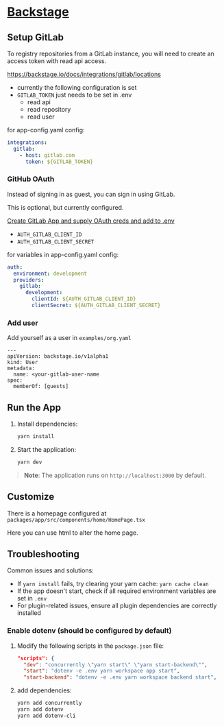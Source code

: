 # [Backstage](https://backstage.io)

## Setup GitLab

To registry repositories from a GitLab instance,
you will need to create an access token with read api access.

https://backstage.io/docs/integrations/gitlab/locations

- currently the following configuration is set
- `GITLAB_TOKEN` just needs to be set in .env
  - read api
  - read repository
  - read user

for app-config.yaml config:

```yaml
integrations:
  gitlab:
    - host: gitlab.com
      token: ${GITLAB_TOKEN}
```

### GitHub OAuth

Instead of signing in as guest, you can sign in using GitLab.

This is optional, but currently configured.

[Create GitLab App and supply OAuth creds and add to .env](https://backstage.io/docs/auth/gitlab/provider)

- `AUTH_GITLAB_CLIENT_ID`
- `AUTH_GITLAB_CLIENT_SECRET`

for variables in app-config.yaml config:

```yaml
auth:
  environment: development
  providers:
    gitlab:
      development:
        clientId: ${AUTH_GITLAB_CLIENT_ID}
        clientSecret: ${AUTH_GITLAB_CLIENT_SECRET}
```

### Add user

Add yourself as a user in `examples/org.yaml`

```taml
---
apiVersion: backstage.io/v1alpha1
kind: User
metadata:
  name: <your-gitlab-user-name
spec:
  memberOf: [guests]
```

## Run the App

1. Install dependencies:

   ```sh
   yarn install
   ```

1. Start the application:

   ```sh
   yarn dev
   ```

> **Note**: The application runs on `http://localhost:3000` by default.

## Customize

There is a homepage configured at `packages/app/src/components/home/HomePage.tsx`

Here you can use html to alter the home page.

## Troubleshooting

Common issues and solutions:

- If `yarn install` fails, try clearing your yarn cache: `yarn cache clean`
- If the app doesn't start, check if all required environment variables are set in `.env`
- For plugin-related issues, ensure all plugin dependencies are correctly installed

### Enable dotenv (should be configured by default)

1. Modify the following scripts in the `package.json` file:

   ```json
   "scripts": {
     "dev": "concurrently \"yarn start\" \"yarn start-backend\"",
     "start": "dotenv -e .env yarn workspace app start",
     "start-backend": "dotenv -e .env yarn workspace backend start",
   ```

1. add dependencies:

   ```bash
   yarn add concurrently
   yarn add dotenv
   yarn add dotenv-cli
   ```
